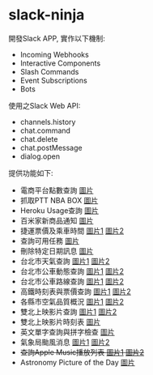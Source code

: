 # slack-ninja
開發Slack APP, 實作以下機制:
- Incoming Webhooks
- Interactive Components
- Slash Commands
- Event Subscriptions
- Bots

使用之Slack Web API:
- channels.history
- chat.command
- chat.delete
- chat.postMessage
- dialog.open

提供功能如下:
- 電商平台點數查詢 [圖片][epoint]
- 抓取PTT NBA BOX [圖片][nba]
- Heroku Usage查詢 [圖片][heroku]
- 百米家新商品通知 [圖片][shopee]
- 捷運票價及乘車時間 [圖片1][mrt_d] [圖片2][mrt]
- 查詢可用任務 [圖片][task]
- 刪除特定日期訊息 [圖片][delete]
- 台北市天氣查詢 [圖片1][weather_d] [圖片2][weather]
- 台北市公車動態查詢 [圖片1][bus_d] [圖片2][bus]
- 台北市公車路線查詢 [圖片1][station_d] [圖片2][station]
- 高鐵時刻表與票價查詢 [圖片1][thsr_d] [圖片2][thsr]
- 各縣市空氣品質概況 [圖片1][aqi_d] [圖片2][aqi]
- 雙北上映影片查詢 [圖片1][theater_d] [圖片2][theater]
- 雙北上映影片時刻表 [圖片][movie]
- 英文單字查詢與拼字檢查 [圖片][word]
- 氣象局颱風消息 [圖片1][typhoon_d] [圖片2][typhoon]
- ~~查詢Apple Music播放列表 [圖片1][music] [圖片2][music2]~~
- Astronomy Picture of the Day [圖片][apod]

[epoint]:https://res.cloudinary.com/lethington/image/upload/v1565444996/slack/epoint.png
[nba]:https://res.cloudinary.com/lethington/image/upload/v1564672810/slack/nba.png
[heroku]:https://res.cloudinary.com/lethington/image/upload/v1565445247/slack/heroku.png
[shopee]:https://res.cloudinary.com/lethington/image/upload/v1565447508/slack/shopee.png
[mrt_d]:https://res.cloudinary.com/lethington/image/upload/v1565445751/slack/mrt_d.png
[mrt]:https://res.cloudinary.com/lethington/image/upload/v1565445145/slack/mrt.png
[task]:https://res.cloudinary.com/lethington/image/upload/v1565445354/slack/task.png
[delete]:https://res.cloudinary.com/lethington/image/upload/v1565446709/slack/delete.png
[weather_d]:https://res.cloudinary.com/lethington/image/upload/v1565448446/slack/weather_d.png
[weather]:https://res.cloudinary.com/lethington/image/upload/v1564668917/slack/weather.png
[bus_d]:https://res.cloudinary.com/lethington/image/upload/v1565446714/slack/bus_d.png
[bus]:https://res.cloudinary.com/lethington/image/upload/v1565446710/slack/bus.png
[station_d]:https://res.cloudinary.com/lethington/image/upload/v1565446709/slack/station_d.png
[station]:https://res.cloudinary.com/lethington/image/upload/v1565446709/slack/station.png
[thsr_d]:https://res.cloudinary.com/lethington/image/upload/v1565445667/slack/thsr_d.png
[thsr]:https://res.cloudinary.com/lethington/image/upload/v1564668535/slack/thsr.png
[aqi_d]:https://res.cloudinary.com/lethington/image/upload/v1565446711/slack/aqi_d.png
[aqi]:https://res.cloudinary.com/lethington/image/upload/v1564827683/slack/aqi.png
[theater_d]:https://res.cloudinary.com/lethington/image/upload/v1565446709/slack/theater_d.png
[theater]:https://res.cloudinary.com/lethington/image/upload/v1565446714/slack/theater.png
[movie]:https://res.cloudinary.com/lethington/image/upload/v1565075141/slack/movie.png
[word]:https://res.cloudinary.com/lethington/image/upload/v1566830684/slack/word.png
[typhoon_d]:https://res.cloudinary.com/lethington/image/upload/v1566617625/slack/typhoon_d.png
[typhoon]:https://res.cloudinary.com/lethington/image/upload/v1566617312/slack/typhoon.png
[music]:https://res.cloudinary.com/lethington/image/upload/v1567435411/slack/music.png
[music2]:https://res.cloudinary.com/lethington/image/upload/v1567435892/slack/music2.png
[apod]:https://res.cloudinary.com/lethington/image/upload/v1568436347/slack/apod.png
